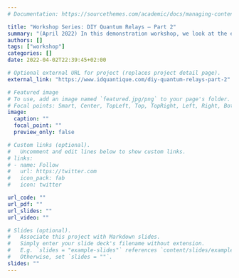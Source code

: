 ```yaml
---
# Documentation: https://sourcethemes.com/academic/docs/managing-content/

title: "Workshop Series: DIY Quantum Relays – Part 2"
summary: "(April 2022) In this demonstration workshop, we look at the entanglement resources you need to complete a practical Quantum Relay."
authors: []
tags: ["workshop"]
categories: []
date: 2022-04-02T22:39:45+02:00

# Optional external URL for project (replaces project detail page).
external_link: "https://www.idquantique.com/diy-quantum-relays-part-2"

# Featured image
# To use, add an image named `featured.jpg/png` to your page's folder.
# Focal points: Smart, Center, TopLeft, Top, TopRight, Left, Right, BottomLeft, Bottom, BottomRight.
image:
  caption: ""
  focal_point: ""
  preview_only: false

# Custom links (optional).
#   Uncomment and edit lines below to show custom links.
# links:
# - name: Follow
#   url: https://twitter.com
#   icon_pack: fab
#   icon: twitter

url_code: ""
url_pdf: ""
url_slides: ""
url_video: ""

# Slides (optional).
#   Associate this project with Markdown slides.
#   Simply enter your slide deck's filename without extension.
#   E.g. `slides = "example-slides"` references `content/slides/example-slides.md`.
#   Otherwise, set `slides = ""`.
slides: ""
---
```


